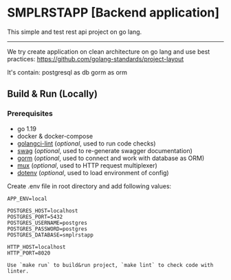 # SMPLRSTAPP [Backend application]
This simple and test rest api project on go lang.
_______________________________

We try create application on clean architecture on go lang and use best practices:
    https://github.com/golang-standards/project-layout

It's contain:
    postgresql as db
    gorm as orm

## Build & Run (Locally)
### Prerequisites
- go 1.19
- docker & docker-compose
- [golangci-lint](https://github.com/golangci/golangci-lint) (<i>optional</i>, used to run code checks)
- [swag](https://github.com/swaggo/swag) (<i>optional</i>, used to re-generate swagger documentation)
- [gorm](https://github.com/go-gorm/gorm) (<i>optional</i>, used to connect and work with database as ORM)
- [mux](https://github.com/gorilla/mux) (<i>optional</i>, used to HTTP request multiplexer)
- [dotenv](https://github.com/joho/godotenv) (<i>optional</i>, used to load environment of config)

Create .env file in root directory and add following values:
```dotenv
APP_ENV=local

POSTGRES_HOST=localhost
POSTGRES_PORT=5432
POSTGRES_USERNAME=postgres
POSTGRES_PASSWORD=postgres
POSTGRES_DATABASE=smplrstapp

HTTP_HOST=localhost
HTTP_PORT=8020

Use `make run` to build&run project, `make lint` to check code with linter.
